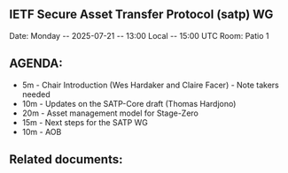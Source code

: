 ## IETF Secure Asset Transfer Protocol (satp) WG

Date: Monday -- 2025-07-21 -- 13:00 Local -- 15:00 UTC
Room: Patio 1

## AGENDA:

- 5m  - Chair Introduction (Wes Hardaker and Claire Facer)
      - Note takers needed
- 10m - Updates on the SATP-Core draft (Thomas Hardjono)
- 20m - Asset management model for Stage-Zero
- 15m - Next steps for the SATP WG
- 10m - AOB

## Related documents:

[architecture]: https://datatracker.ietf.org/doc/draft-ietf-satp-architecture
[protocol]: https://datatracker.ietf.org/doc/draft-ietf-satp-core
[use cases]: https://datatracker.ietf.org/doc/draft-ietf-satp-usecases
